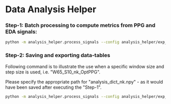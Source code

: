 # Data Analysis Helper

### Step-1: Batch processing to compute metrics from PPG and EDA signals:

``` bash
python -m analysis_helper.process_signals --config analysis_helper/exp_config.json --datapath analysis_helper sample_data --opt 0
```

### Step-2: Saving and exporting data-tables

Following command is to illustrate the use when a specific window size and step size is used, i.e. "W65_S10_nk_OptPPG".

Please specify the appropriate path for "analysis_dict_nk.npy" - as it would have been saved after executing the "Step-1".

``` bash
python -m analysis_helper.process_signals --config analysis_helper/exp_config.json --datadict analysis/W120_S5__OptPPG/analysis_dict_nk.npy --opt 1
```